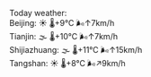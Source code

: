 Today weather:  
Beijing: ☀️ 🌡️+9°C 🌬️↑7km/h  
Tianjin: 🌫  🌡️+10°C 🌬️↑7km/h  
Shijiazhuang: 🌫  🌡️+11°C 🌬️↑15km/h  
Tangshan: ☀️ 🌡️+8°C 🌬️↗9km/h  
